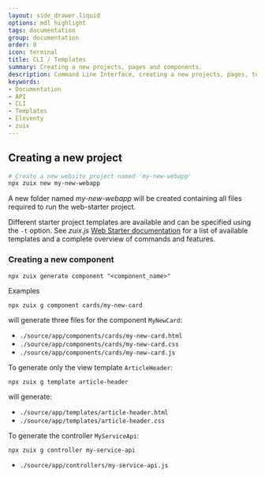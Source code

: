 ```yaml
---
layout: side_drawer.liquid
options: mdl highlight
tags: documentation
group: documentation
order: 8
icon: terminal
title: CLI / Templates
summary: Creating a new projects, pages and components.
description: Command Line Interface, creating a new projects, pages, templates and components.
keywords:
- Documentation
- API
- CLI
- Templates
- Eleventy
- zuix
---
```


## Creating a new project

```bash
# Create a new website project named 'my-new-webapp'
npx zuix new my-new-webapp
```

A new folder named *my-new-webapp* will be created containing all files required to run the web-starter project.

Different starter project templates are available and can be specified using the `-t` option. See *zuix.js* [Web Starter documentation](https://zuixjs.github.io/zuix-web-starter/)
for a list of available templates and a complete overview of commands and features.


### Creating a new component

```shell
npx zuix generate component "<component_name>"
```

<label class="mdl-color-text--primary">Examples</label>
```shell
npx zuix g component cards/my-new-card
```

will generate three files for the component `MyNewCard`:

- `./source/app/components/cards/my-new-card.html`
- `./source/app/components/cards/my-new-card.css`
- `./source/app/components/cards/my-new-card.js`

To generate only the view template `ArticleHeader`:

```shell
npx zuix g template article-header
```

will generate:

- `./source/app/templates/article-header.html`
- `./source/app/templates/article-header.css`

To generate the controller `MyServiceApi`:

```shell
npx zuix g controller my-service-api
```

- `./source/app/controllers/my-service-api.js`

